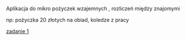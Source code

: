 Aplikacja do mikro pożyczek wzajemnych , rozliczeń między znajomymi

np:
pożyczka 20 złotych na obiad, koledze z pracy

[zadanie 1](tasks/1-negotiation.txt)
